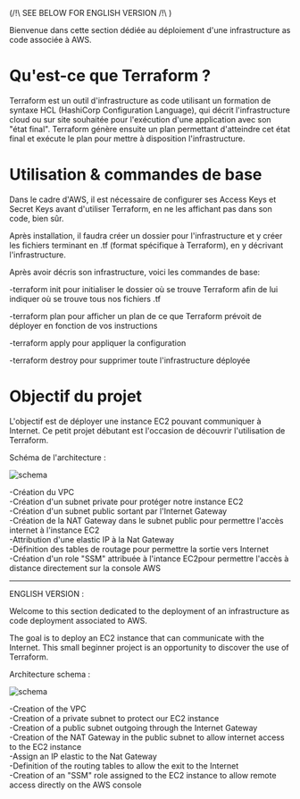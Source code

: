 (/!\ SEE BELOW FOR ENGLISH VERSION /!\ )

Bienvenue dans cette section dédiée au déploiement d'une infrastructure as code associée à AWS. 

# Qu'est-ce que Terraform ? #

Terraform est un outil d'infrastructure as code utilisant un formation de syntaxe HCL (HashiCorp Configuration Language), qui décrit l'infrastructure cloud ou sur site souhaitée pour l'exécution d'une application avec son "état final". Terraform génère ensuite un plan permettant d'atteindre cet état final et exécute le plan pour mettre à disposition l'infrastructure.

# Utilisation & commandes de base #

Dans le cadre d'AWS, il est nécessaire de configurer ses Access Keys et Secret Keys avant d'utiliser Terraform, en ne les affichant pas dans son code, bien sûr.

Après installation, il faudra créer un dossier pour l'infrastructure et y créer les fichiers terminant en .tf (format spécifique à Terraform), en y décrivant l'infrastructure.

Après avoir décris son infrastructure, voici les commandes de base:

-terraform init pour initialiser le dossier où se trouve Terraform afin de lui indiquer où se trouve tous nos fichiers .tf

-terraform plan pour afficher un plan de ce que Terraform prévoit de déployer en fonction de vos instructions

-terraform apply pour appliquer la configuration

-terraform destroy pour supprimer toute l'infrastructure déployée

# Objectif du projet #

L'objectif est de déployer une instance EC2 pouvant communiquer à Internet. Ce petit projet débutant est l'occasion de découvrir l'utilisation de Terraform.



Schéma de l'architecture :

![schema](https://user-images.githubusercontent.com/97849927/202782014-ed5c7e28-75c1-4486-9f5d-614715752fcf.png)


-Création du VPC   
-Création d'un subnet private pour protéger notre instance EC2  
-Création d'un subnet public sortant par l'Internet Gateway  
-Création de la NAT Gateway dans le subnet public pour permettre l'accès internet à l'instance EC2  
-Attribution d'une elastic IP à la Nat Gateway  
-Définition des tables de routage pour permettre la sortie vers Internet  
-Création d'un role "SSM" attribuée à l'intance EC2pour permettre l'accès à distance directement sur la console AWS  

----------------------------------------------------------------------------------------------------------------------------------------------------

ENGLISH VERSION :

Welcome to this section dedicated to the deployment of an infrastructure as code deployment associated to AWS.

The goal is to deploy an EC2 instance that can communicate with the Internet. This small beginner project is an opportunity to discover the use of Terraform.



Architecture schema :

![schema](https://user-images.githubusercontent.com/97849927/202782014-ed5c7e28-75c1-4486-9f5d-614715752fcf.png)


-Creation of the VPC   
-Creation of a private subnet to protect our EC2 instance  
-Creation of a public subnet outgoing through the Internet Gateway  
-Creation of the NAT Gateway in the public subnet to allow internet access to the EC2 instance  
-Assign an IP elastic to the Nat Gateway  
-Definition of the routing tables to allow the exit to the Internet  
-Creation of an "SSM" role assigned to the EC2 instance to allow remote access directly on the AWS console  


